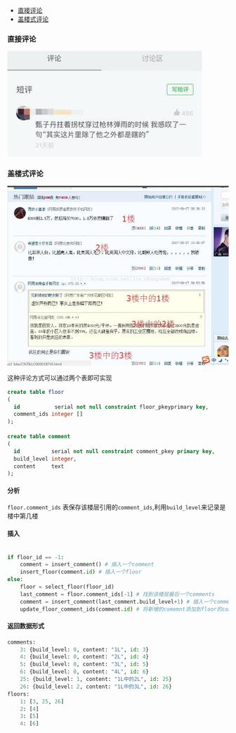 - [直接评论](#直接评论)
- [盖楼式评论](#盖楼式评论)

### 直接评论
![直接评论](https://github.com/xiazhibin/blog/blob/master/pic/%E7%9B%B4%E6%8E%A5%E8%AF%84%E8%AE%BA.jpeg)


### 盖楼式评论
![盖楼](https://github.com/xiazhibin/blog/blob/master/pic/%E7%BD%91%E6%98%93%E7%9B%96%E6%A5%BC.jpeg)

这种评论方式可以通过两个表即可实现

```sql
create table floor
(
  id           serial not null constraint floor_pkeyprimary key,
  comment_ids integer []
);

create table comment
(
  id          serial not null constraint comment_pkey primary key,
  build_level integer,
  content     text
);
```

#### 分析

`floor.comment_ids` 表保存该楼层引用的`comment_ids`,利用`build_level`来记录是楼中第几楼

#### 插入
```python

if floor_id == -1:
    comment = insert_comment() # 插入一个comment
    insert_floor(comment.id) # 插入一个floor
else:
    floor = select_floor(floor_id)
    last_comment = floor.comment_ids[-1] # 找到该楼层最后一个comments
    comment = insert_comment(last_comment.build_level+1) # 插入一个comment
    update_floor_comment_ids(comment.id) # 将新增的comemnt添加到floor的comment_ids中
```

#### 返回数据形式
```python
comments:
    3: {build_level: 0, content: "1L", id: 3}
    4: {build_level: 0, content: "2L", id: 4}
    5: {build_level: 0, content: "3L", id: 5}
    6: {build_level: 0, content: "4L", id: 6}
    25: {build_level: 1, content: "1L中的2L", id: 25}
    26: {build_level: 2, content: "1L中的3L", id: 26}
floors: 
    1: [3, 25, 26]
    2: [4]
    3: [5]
    4: [6]
```
